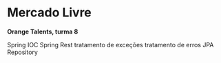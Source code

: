 # Mercado Livre 
<b> Orange Talents, turma 8 </b>

Spring IOC
Spring Rest
tratamento de exceções 
tratamento de erros
JPA Repository